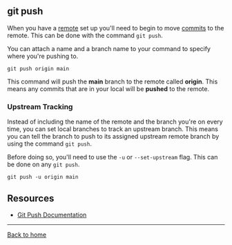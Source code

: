 ## git push

When you have a [remote](./REMOTE.md) set up you'll need to begin to move [commits](./COMMITS.md) to the remote. This can be done with the command `git push`.

You can attach a name and a branch name to your command to specify where you're pushing to.

```
git push origin main
```

This command will push the **main** branch to the remote called **origin**. This means any commits that are in your local will be **pushed** to the remote.

### Upstream Tracking

Instead of including the name of the remote and the branch you're on every time, you can set local branches to track an upstream branch. This means you can tell the branch to push to its assigned upstream remote branch by using the command `git push`.

Before doing so, you'll need to use the `-u` or `--set-upstream` flag. This can be done on any `git push`.

```
git push -u origin main
```



## Resources

- [Git Push Documentation](https://git-scm.com/docs/git-push)

---

[Back to home](../README.md)